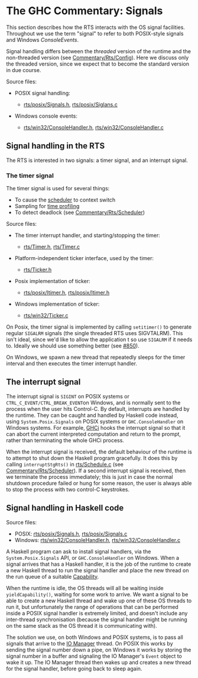 # The GHC Commentary: Signals


This section describes how the RTS interacts with the OS signal facilities.  Throughout we use the term "signal" to refer to both POSIX-style signals and Windows *ConsoleEvents*.


Signal handling differs between the *threaded* version of the runtime and the non-threaded version (see [Commentary/Rts/Config](commentary/rts/config)).  Here we discuss only the threaded version, since we expect that to become the standard version in due course.


Source files:

- POSIX signal handling:

  - [rts/posix/Signals.h](/trac/ghc/browser/ghc/rts/posix/Signals.h), [rts/posix/Siglans.c](/trac/ghc/browser/ghc/rts/posix/Siglans.c)
- Windows console events:

  - [rts/win32/ConsoleHandler.h](/trac/ghc/browser/ghc/rts/win32/ConsoleHandler.h), [rts/win32/ConsoleHandler.c](/trac/ghc/browser/ghc/rts/win32/ConsoleHandler.c)

## Signal handling in the RTS


The RTS is interested in two signals: a timer signal, and an interrupt signal.

### The timer signal


 
The timer signal is used for several things:

- To cause the [scheduler](commentary/rts/scheduler) to context switch
- Sampling for [time profiling](commentary/profiling)
- To detect deadlock (see [Commentary/Rts/Scheduler](commentary/rts/scheduler))


Source files:

- The timer interrupt handler, and starting/stopping the timer:

  - [rts/Timer.h](/trac/ghc/browser/ghc/rts/Timer.h), [rts/Timer.c](/trac/ghc/browser/ghc/rts/Timer.c)
- Platform-independent ticker interface, used by the timer:

  - [rts/Ticker.h](/trac/ghc/browser/ghc/rts/Ticker.h)
- Posix implementation of ticker:

  - [rts/posix/Itimer.h](/trac/ghc/browser/ghc/rts/posix/Itimer.h), [rts/posix/Itimer.h](/trac/ghc/browser/ghc/rts/posix/Itimer.h)
- Windows implementation of ticker:

  - [rts/win32/Ticker.c](/trac/ghc/browser/ghc/rts/win32/Ticker.c)


On Posix, the timer signal is implemented by calling `setitimer()` to generate regular `SIGALRM` signals (the single threaded RTS uses SIGVTALRM).  This isn't ideal, since we'd like to allow the application t so use `SIGALRM` if it needs to.  Ideally we should use something better (see [\#850](https://gitlab.haskell.org//ghc/ghc/issues/850)).


On Windows, we spawn a new thread that repeatedly sleeps for the timer interval and then executes the timer interrupt handler.

## The interrupt signal


The interrupt signal is `SIGINT` on POSIX systems or `CTRL_C_EVENT/CTRL_BREAK_EVENT`on Windows, and is normally sent to the process when the user hits Control-C.   By default, interrupts are handled by the runtime.  They can be caught and handled by Haskell code instead, using `System.Posix.Signals` on POSIX systems or `GHC.ConsoleHandler` on Windows systems.  For example, [GHCi](commentary/gh-ci) hooks the interrupt signal so that it can abort the current interpreted computation and return to the prompt, rather than terminating the whole GHCi process.


When the interrupt signal is received, the default behaviour of the runtime is to attempt to shut down the Haskell program gracefully.  It does this by calling `interruptStgRts()` in [rts/Schedule.c](/trac/ghc/browser/ghc/rts/Schedule.c) (see [Commentary/Rts/Scheduler](commentary/rts/scheduler#shutting-down)).  If a second interrupt signal is received, then we terminate the process immediately; this is just in case the normal shutdown procedure failed or hung for some reason, the user is always able to stop the process with two control-C keystrokes.

## Signal handling in Haskell code


Source files:

- POSIX: [rts/posix/Signals.h](/trac/ghc/browser/ghc/rts/posix/Signals.h), [rts/posix/Signals.c](/trac/ghc/browser/ghc/rts/posix/Signals.c)
- Windows: [rts/win32/ConsoleHandler.h](/trac/ghc/browser/ghc/rts/win32/ConsoleHandler.h), [rts/win32/ConsoleHandler.c](/trac/ghc/browser/ghc/rts/win32/ConsoleHandler.c)


A Haskell program can ask to install signal handlers, via the `System.Posix.Signals` API, or `GHC.ConsoleHandler` on Windows.  When a signal arrives that has a Haskell handler, it is the job of the runtime to create a new Haskell thread to run the signal handler and place the new thread on the run queue of a suitable [Capability](commentary/rts/scheduler#capabilities).


When the runtime is idle, the OS threads will all be waiting inside `yieldCapability()`, waiting for some work to arrive.  We want a signal to be able to create a new Haskell thread and wake up one of these OS threads to run it, but unfortunately the range of operations that can be performed inside a POSIX signal handler is extremely limited, and doesn't include any inter-thread synchronisation (because the signal handler might be running on the same stack as the OS thread it is communicating with).


The solution we use, on both Windows and POSIX systems, is to pass all signals that arrive to the [IO Manager](commentary/rts/io-manager) thread.  On POSIX this works by sending the signal number down a pipe, on Windows it works by storing the signal number in a buffer and signaling the IO Manager's `Event` object to wake it up.  The IO Manager thread then wakes up and creates a new thread for the signal handler, before going back to sleep again.
